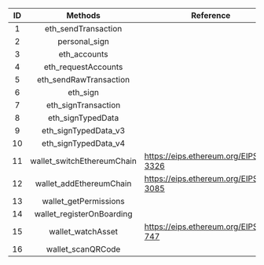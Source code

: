 | ID   | Methods                    | Reference           |
| :----: | :--------------------------: | ---------------------------- |
| 1    | eth_sendTransaction        |         |
| 2    | personal_sign              |               |
| 3    | eth_accounts               |                |
| 4    | eth_requestAccounts        |         |
| 5    | eth_sendRawTransaction     |      |
| 6    | eth_sign                   |                    |
| 7    | eth_signTransaction        |         |
| 8    | eth_signTypedData          |           |
| 9    | eth_signTypedData_v3       |        |
| 10   | eth_signTypedData_v4       |        |
| 11   | wallet_switchEthereumChain | https://eips.ethereum.org/EIPS/eip-3326 |
| 12   | wallet_addEthereumChain    | https://eips.ethereum.org/EIPS/eip-3085 |
| 13   | wallet_getPermissions      |       |
| 14   | wallet_registerOnBoarding  |   |
| 15   | wallet_watchAsset          |     https://eips.ethereum.org/EIPS/eip-747      |
| 16   | wallet_scanQRCode          |           |
